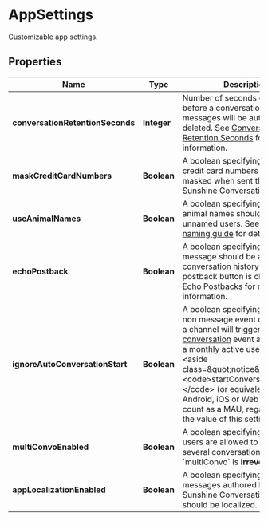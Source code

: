 

# AppSettings

Customizable app settings.
## Properties

Name | Type | Description | Notes
------------ | ------------- | ------------- | -------------
**conversationRetentionSeconds** | **Integer** | Number of seconds of inactivity before a conversation’s messages  will be automatically deleted. See  [Conversation Retention Seconds](https://docs.smooch.io/guide/creating-and-managing-apps/#conversation-retention-seconds) for more information.  |  [optional]
**maskCreditCardNumbers** | **Boolean** | A boolean specifying whether credit card numbers should be masked  when sent through Sunshine Conversations.  |  [optional]
**useAnimalNames** | **Boolean** | A boolean specifying whether animal names should be used for  unnamed users. See the  [user naming guide](https://docs.smooch.io/guide/receiving-messages/#message-author-name) for details.  |  [optional]
**echoPostback** | **Boolean** | A boolean specifying whether a message should be added to the conversation  history when a postback button is clicked. See  [Echo Postbacks](https://docs.smooch.io/guide/creating-and-managing-apps/#echo-postbacks) for more information.  |  [optional]
**ignoreAutoConversationStart** | **Boolean** | A boolean specifying whether a non message event coming from a channel will  trigger a  [start conversation](https://docs.smooch.io/rest/#section/Webhook-Triggers) event and count as a monthly active user (MAU). &lt;aside class&#x3D;\&quot;notice\&quot;&gt;Calling &lt;code&gt;startConversation()&lt;/code&gt; (or equivalent) from the Android,  iOS or Web SDK will count as a MAU, regardless of the value of this setting.&lt;/aside&gt;  |  [optional]
**multiConvoEnabled** | **Boolean** | A boolean specifying whether users are allowed to be part of several conversations. Enabling &#x60;multiConvo&#x60; is **irreversible**.  |  [optional]
**appLocalizationEnabled** | **Boolean** | A boolean specifying whether the messages authored by the Sunshine Conversations platform should be localized.  |  [optional]



